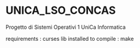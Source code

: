 # UNICA_LSO_CONCAS

Progetto di Sistemi Operativi 1 UniCa Informatica

requirements : curses lib installed
to compile : make 
